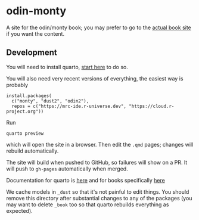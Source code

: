 # odin-monty

A site for the odin/monty book; you may prefer to go to the [actual book site](https://mrc-ide.github.io/odin-monty/) if you want the content.

## Development

You will need to install quarto, [start here](https://quarto.org/docs/get-started/) to do so.

You will also need very recent versions of everything, the easiest way is probably

```
install.packages(
  c("monty", "dust2", "odin2"),
  repos = c("https://mrc-ide.r-universe.dev", "https://cloud.r-project.org"))
```

Run

```
quarto preview
```

which will open the site in a browser.  Then edit the `.qmd` pages; changes will rebuild automatically.

The site will build when pushed to GitHub, so failures will show on a PR.  It will push to `gh-pages` automatically when merged.

Documentation for quarto is [here](https://quarto.org/docs/guide/) and for books specifically [here](https://quarto.org/docs/books/)

We cache models in `_dust` so that it's not painful to edit things.  You should remove this directory after substantial changes to any of the packages (you may want to delete `_book` too so that quarto rebuilds everything as expected).

